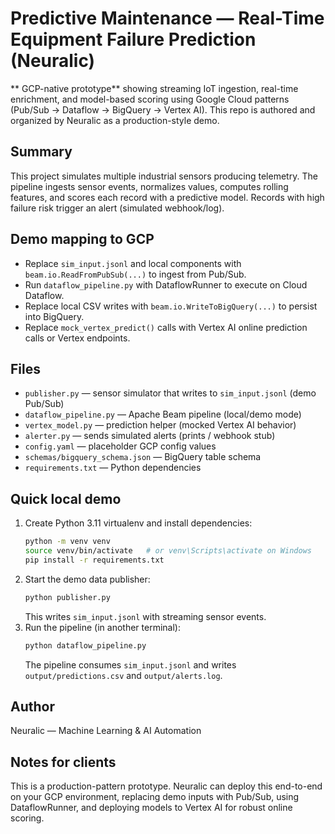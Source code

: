 # Predictive Maintenance — Real-Time Equipment Failure Prediction (Neuralic)

** GCP-native prototype** showing streaming IoT ingestion, real-time
enrichment, and model-based scoring using Google Cloud patterns (Pub/Sub → Dataflow → BigQuery → Vertex AI).
This repo is authored and organized by Neuralic as a production-style demo.

## Summary
This project simulates multiple industrial sensors producing telemetry. The pipeline ingests
sensor events, normalizes values, computes rolling features, and scores each record with a
predictive model. Records with high failure risk trigger an alert (simulated webhook/log).

## Demo mapping to GCP
- Replace `sim_input.jsonl` and local components with `beam.io.ReadFromPubSub(...)` to ingest from Pub/Sub.
- Run `dataflow_pipeline.py` with DataflowRunner to execute on Cloud Dataflow.
- Replace local CSV writes with `beam.io.WriteToBigQuery(...)` to persist into BigQuery.
- Replace `mock_vertex_predict()` calls with Vertex AI online prediction calls or Vertex endpoints.

## Files
- `publisher.py` — sensor simulator that writes to `sim_input.jsonl` (demo Pub/Sub)
- `dataflow_pipeline.py` — Apache Beam pipeline (local/demo mode)
- `vertex_model.py` — prediction helper (mocked Vertex AI behavior)
- `alerter.py` — sends simulated alerts (prints / webhook stub)
- `config.yaml` — placeholder GCP config values
- `schemas/bigquery_schema.json` — BigQuery table schema
- `requirements.txt` — Python dependencies

## Quick local demo
1. Create Python 3.11 virtualenv and install dependencies:
   ```bash
   python -m venv venv
   source venv/bin/activate   # or venv\Scripts\activate on Windows
   pip install -r requirements.txt
   ```
2. Start the demo data publisher:
   ```bash
   python publisher.py
   ```
   This writes `sim_input.jsonl` with streaming sensor events.
3. Run the pipeline (in another terminal):
   ```bash
   python dataflow_pipeline.py
   ```
   The pipeline consumes `sim_input.jsonl` and writes `output/predictions.csv` and `output/alerts.log`.

## Author
Neuralic — Machine Learning & AI Automation

## Notes for clients
This is a production-pattern prototype. Neuralic can deploy this end-to-end on your GCP environment,
replacing demo inputs with Pub/Sub, using DataflowRunner, and deploying models to Vertex AI for robust
online scoring.
